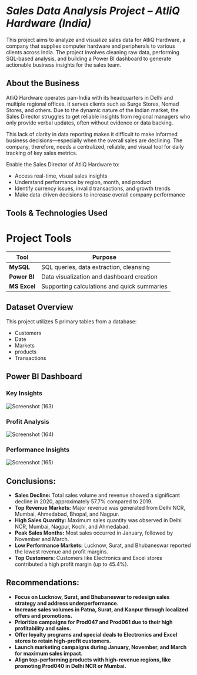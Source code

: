 # ***Sales Data Analysis Project – AtliQ Hardware (India)***

This project aims to analyze and visualize sales data for AtliQ Hardware, a company that supplies computer hardware and peripherals to various clients across India. The project involves cleaning raw data, performing SQL-based analysis, and building a Power BI dashboard to generate actionable business insights for the sales team.

## About the Business
AtliQ Hardware operates pan-India with its headquarters in Delhi and multiple regional offices. It serves clients such as Surge Stores, Nomad Stores, and others. Due to the dynamic nature of the Indian market, the Sales Director struggles to get reliable insights from regional managers who only provide verbal updates, often without evidence or data backing.

This lack of clarity in data reporting makes it difficult to make informed business decisions—especially when the overall sales are declining. The company, therefore, needs a centralized, reliable, and visual tool for daily tracking of key sales metrics.

Enable the Sales Director of AtliQ Hardware to:

- Access real-time, visual sales insights
- Understand performance by region, month, and product
- Identify currency issues, invalid transactions, and growth trends
- Make data-driven decisions to increase overall company performance

 ## Tools & Technologies Used

 # Project Tools

| Tool        | Purpose                                     |
|-------------|---------------------------------------------|
| **MySQL** | SQL queries, data extraction, cleansing     |
| **Power BI**| Data visualization and dashboard creation   |
| **MS Excel**| Supporting calculations and quick summaries |

## Dataset Overview
This project utilizes 5 primary tables from a database:

- Customers
- Date
- Markets
- products
- Transactions

## Power BI Dashboard

### Key Insights

![Screenshot (163)](https://github.com/user-attachments/assets/2260d9f8-3e3b-4e7c-bba6-7f7b8c7fbcb2)

### Profit Analysis

![Screenshot (164)](https://github.com/user-attachments/assets/8d5684d8-2f31-4d1f-bcf9-89fd1d8bc55d)

### Performance Insights

![Screenshot (165)](https://github.com/user-attachments/assets/8bb7f56a-49c8-423e-97ec-495cd299efbb)

## Conclusions:

- **Sales Decline:** Total sales volume and revenue showed a significant decline in 2020, approximately 57.7% compared to 2019.
- **Top Revenue Markets:** Major revenue was generated from Delhi NCR, Mumbai, Ahmedabad, Bhopal, and Nagpur.
- **High Sales Quantity:** Maximum sales quantity was observed in Delhi NCR, Mumbai, Nagpur, Kochi, and Ahmedabad.
- **Peak Sales Months:** Most sales occurred in January, followed by November and March.
- **Low Performance Markets:** Lucknow, Surat, and Bhubaneswar reported the lowest revenue and profit margins.
- **Top Customers:** Customers like Electronics and Excel stores contributed a high profit margin (up to 45.4%).

## Recommendations:

- **Focus on Lucknow, Surat, and Bhubaneswar to redesign sales strategy and address underperformance.** 
- **Increase sales volumes in Patna, Surat, and Kanpur through localized offers and promotions.** 
- **Prioritize campaigns for Prod047 and Prod061 due to their high profitability and sales.** 
- **Offer loyalty programs and special deals to Electronics and Excel stores to retain high-profit customers.**
- **Launch marketing campaigns during January, November, and March for maximum sales impact.**
- **Align top-performing products with high-revenue regions, like promoting Prod040 in Delhi NCR or Mumbai.**



